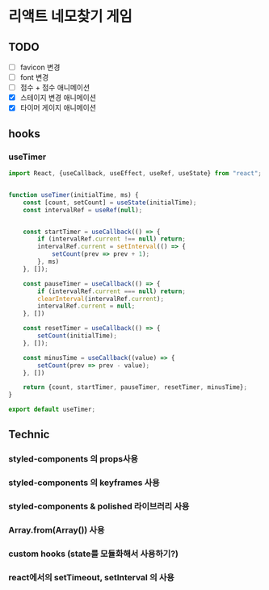 # 리액트 네모찾기 게임

## TODO 

- [ ] favicon 변경
- [ ] font 변경
- [ ] 점수 + 점수 애니메이션 
- [x] 스테이지 변경 애니메이션
- [x] 타이머 게이지 애니메이션

## hooks

### useTimer

```javascript
import React, {useCallback, useEffect, useRef, useState} from "react";


function useTimer(initialTime, ms) {
    const [count, setCount] = useState(initialTime);
    const intervalRef = useRef(null);


    const startTimer = useCallback(() => {
        if (intervalRef.current !== null) return;
        intervalRef.current = setInterval(() => {
            setCount(prev => prev + 1);
        }, ms)
    }, []);

    const pauseTimer = useCallback(() => {
        if (intervalRef.current === null) return;
        clearInterval(intervalRef.current);
        intervalRef.current = null;
    }, [])

    const resetTimer = useCallback(() => {
        setCount(initialTime);
    }, []);

    const minusTime = useCallback((value) => {
        setCount(prev => prev - value);
    }, [])

    return {count, startTimer, pauseTimer, resetTimer, minusTime};
}

export default useTimer;
```

## Technic

### styled-components 의 props사용

### styled-components 의 keyframes 사용

### styled-components & polished 라이브러리 사용

### Array.from(Array()) 사용

### custom hooks (state를 모듈화해서 사용하기?)

### react에서의 setTimeout, setInterval 의 사용

